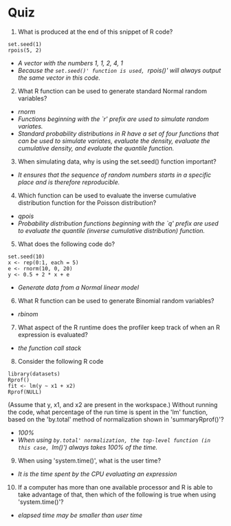 # Quiz

1. What is produced at the end of this snippet of R code?
 ```
 set.seed(1)
 rpois(5, 2)
 ```
 * *A vector with the numbers 1, 1, 2, 4, 1*
 * *Because the `set.seed()' function is used, `rpois()' will always output the same vector in this code.*

2. What R function can be used to generate standard Normal random variables?
 - *rnorm*
 - *Functions beginning with the `r' prefix are used to simulate random variates.*
 - *Standard probability distributions in R have a set of four functions that can be used to simulate variates, evaluate the density, evaluate the cumulative density, and evaluate the quantile function.*

3.  When simulating data, why is using the set.seed() function important?
 * *It ensures that the sequence of random numbers starts in a specific place and is therefore reproducible.*

4. Which function can be used to evaluate the inverse cumulative distribution function for the Poisson distribution?
 * *qpois*
 * *Probability distribution functions beginning with the `q' prefix are used to evaluate the quantile (inverse cumulative distribution) function.*

5. What does the following code do?
 ```
 set.seed(10)
 x <- rep(0:1, each = 5)
 e <- rnorm(10, 0, 20)
 y <- 0.5 + 2 * x + e
 ```
 * *Generate data from a Normal linear model*

6. What R function can be used to generate Binomial random variables?
 * *rbinom*

7. What aspect of the R runtime does the profiler keep track of when an R expression is evaluated?
 * *the function call stack*

8. Consider the following R code
 ```
 library(datasets)
 Rprof()
 fit <- lm(y ~ x1 + x2)
 Rprof(NULL)
 ```
(Assume that y, x1, and x2 are present in the workspace.) Without running the code, what percentage of the run time is spent in the 'lm' function, based on the 'by.total' method of normalization shown in 'summaryRprof()'?
 * *100%*
 * *When using `by.total' normalization, the top-level function (in this case, `lm()') always takes 100% of the time.*

9. When using 'system.time()', what is the user time?
 * *It is the time spent by the CPU evaluating an expression*
 
10. If a computer has more than one available processor and R is able to take advantage of that, then which of the following is true when using 'system.time()'?
 * *elapsed time may be smaller than user time*
